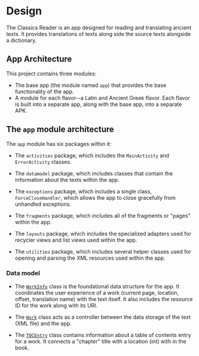 # Design

The Classics Reader is an app designed for reading and translating ancient texts. It provides
translations of texts along side the source texts alongside a dictionary.

## App Architecture

This project contains three modules:

+ The base app (the module named `app`) that provides the base functionality of the app.
+ A module for each flavor--a Latin and Ancient Greek flavor. Each flavor is built into a
  separate app, along with the base app, into a separate APK.

## The `app` module architecture

The `app` module has six packages within it:

* The `activities` package, which includes the `MainActivity` and `ErrorActivity` classes.

* The `datamodel` package, which includes classes that contain the information about the texts
  within the app.

* The `exceptions` package, which includes a single class, `ForceCloseHandler`, which allows the
  app to close gracefully from unhandled exceptions.

* The `fragments` package, which includes all of the fragments or "pages" within the app.

* The `layouts` package, which includes the specialized adapters used for recycler views and list
  views used within the app.
  
* The `utilities` package, which includes several helper classes used for opening and parsing the
  XML resources used within the app.

### Data model

* The [`WorkInfo`][workinfo] class is the foundational data structure for the app. It coordinates
  the user experience of a work (current page, location, offset, translation name) with the text
  itself. It also includes the resource ID for the work along with its URI.
  
* The [`Work`][work] class acts as a controller between the data storage of the text
  (XML file) and the app.
  
* The [`TOCEntry`][tocentry] class contains information about a table of contents entry for a work.
  It connects a "chapter" title with a location (int) with in the book.


[work]: https://github.com/telpirion/ClassicsReaderAndroid/blob/main/LatinReader/app/src/main/java/com/ericmschmidt/latinreader/datamodel/Work.java
[workinfo]: https://github.com/telpirion/ClassicsReaderAndroid/blob/main/LatinReader/app/src/main/java/com/ericmschmidt/latinreader/datamodel/WorkInfo.java
[tocentry]: https://github.com/telpirion/ClassicsReaderAndroid/blob/main/LatinReader/app/src/main/java/com/ericmschmidt/latinreader/datamodel/TOCEntry.java